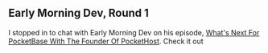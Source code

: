 ## Early Morning Dev, Round 1

I stopped in to chat with Early Morning Dev on his episode, [What's Next For PocketBase With The Founder Of PocketHost](https://www.youtube.com/watch?v=o9eSgzc9jvQ). Check it out
